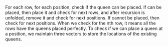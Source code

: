 For each row, for each position, check if the queen can be placed. If can be placed, then place it and check for next rows, and after recursion is unfolded, remove it and check for next positions. If cannot be placed, then check for next positions. When we check for the nth row, it means all the rows have the queens placed perfectly.
To check if we can place a queen at a position, we maintain three vectors to store the locations of the existing queens.